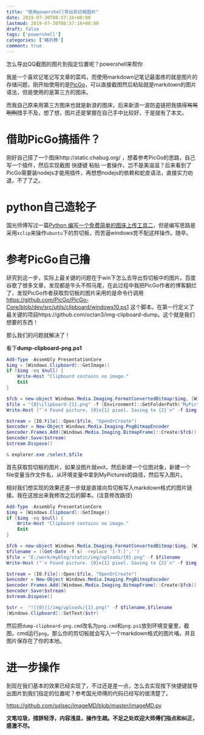 ```yaml
---
title: "使用powershell导出剪切板图片"
date: 2019-07-30T08:57:16+08:00
lastmod: 2019-07-30T08:57:16+08:00
draft: false
tags: ['powershell']
categories: ['瞎折腾']
comment: true
---
```


怎么导出QQ截图的图片到指定位置呢？powershell来帮你

<!--more-->
我是一个喜欢记笔记写文章的菜鸡，而使用markdown记笔记最蛋疼的就是图片的存储问题，刚开始使用的是[PicGo](https://github.com/Molunerfinn/PicGo)，可以直接截图然后粘贴就是markdown的图片语法，但是使用的是第三方的图床。

而我自己原来用第三方图床也就是新浪的图床，后来新浪一波防盗链把我搞得~~骂骂咧咧~~措手不及，想了想，图片还是掌握在自己手中比较好，于是就有了本文。

# 借助PicGo搞插件？

刚好自己搭了一个图床http://static.chabug.org/ ，想着参考PicGo的思路，自己写一个插件，然后实现截图 快捷键 粘贴 一套操作，岂不是美滋滋？后来看到了PicGo需要装nodejs才能用插件，再想想nodejs的依赖和蛇皮语法，直接实力劝退，不了了之。

# python自己造轮子

国光师傅写过一篇[Python 编写一个免费简单的图床上传工具二](https://www.sqlsec.com/2018/06/img.html)，但是编写思路是采用`xclip`来操作`ubuntu`下的剪切板，而苦逼windows党不配这样操作。随卒。

# 参考PicGo自己撸

研究到这一步，实际上最关键的问题在于win下怎么去导出剪切板中的图片。百度谷歌了很多文章，发现都是牛头不照马尾，在此过程中我把PicGo作者的博客翻烂了，发现PicGo作者获取剪切板的图片采用的是命令行调用 https://github.com/PicGo/PicGo-Core/blob/dev/src/utils/clipboard/windows10.ps1 这个脚本。在第一行定义了最关键的项目https://github.com/octan3/img-clipboard-dump。这个就是我们想要的东西！

那么我们的问题就解决了！

看下**dump-clipboard-png.ps1**

```powershell
Add-Type -Assembly PresentationCore
$img = [Windows.Clipboard]::GetImage()
if ($img -eq $null) {
    Write-Host "Clipboard contains no image."
    Exit
}

$fcb = new-object Windows.Media.Imaging.FormatConvertedBitmap($img, [Windows.Media.PixelFormats]::Rgb24, $null, 0)
$file = "{0}\clipboard-{1}.png" -f [Environment]::GetFolderPath('MyPictures'),((Get-Date -f s) -replace '[-T:]','')
Write-Host ("`n Found picture. {0}x{1} pixel. Saving to {2}`n" -f $img.PixelWidth, $img.PixelHeight, $file)

$stream = [IO.File]::Open($file, "OpenOrCreate")
$encoder = New-Object Windows.Media.Imaging.PngBitmapEncoder
$encoder.Frames.Add([Windows.Media.Imaging.BitmapFrame]::Create($fcb))
$encoder.Save($stream)
$stream.Dispose()

& explorer.exe /select,$file
```

首先获取剪切板的图片，如果没图片就exit，然后新建一个位图对象，新建一个file变量当作文件名，从环境变量中拿到MyPictures的路径，然后写入图片。

相对我们想实现的效果还差一步就是直接向剪切板写入markdown格式的图片链接。我在这放出来我修改之后的脚本。(注意修改路径)

```powershell
Add-Type -Assembly PresentationCore
$img = [Windows.Clipboard]::GetImage()
if ($img -eq $null) {
    Write-Host "Clipboard contains no image."
    Exit
}

$fcb = new-object Windows.Media.Imaging.FormatConvertedBitmap($img, [Windows.Media.PixelFormats]::Rgb24, $null, 0)
$filename = ((Get-Date -f s) -replace '[-T:]','')
$file = "E:/work/myblog/static/img/uploads/{0}.png" -f $filename
Write-Host ("`n Found picture. {0}x{1} pixel. Saving to {2}`n" -f $img.PixelWidth, $img.PixelHeight, $file)

$stream = [IO.File]::Open($file, "OpenOrCreate")
$encoder = New-Object Windows.Media.Imaging.PngBitmapEncoder
$encoder.Frames.Add([Windows.Media.Imaging.BitmapFrame]::Create($fcb))
$encoder.Save($stream)
$stream.Dispose()

$str =  "![{0}](/img/uploads/{1}.png)" -f $filename,$filename
[Windows.Clipboard]::SetText($str)
```

然后把`dump-clipboard-png.cmd`改名为`png.cmd`和`png.ps1`放到环境变量里，截图，cmd运行`png`，那么你的剪切板就会写入一个markdown格式的图片咯。并且图片保存在了你的本地。
# 进一步操作
到现在我们基本的效果已经实现了，不过还是差一点，怎么去实现按下快捷键就导出图片到我们指定的位置呢？参考国光师傅的代码已经写的很清楚了。

https://github.com/sqlsec/imageMD/blob/master/imageMD.py

**文笔垃圾，措辞轻浮，内容浅显，操作生疏。不足之处欢迎大师傅们指点和纠正，感激不尽。**